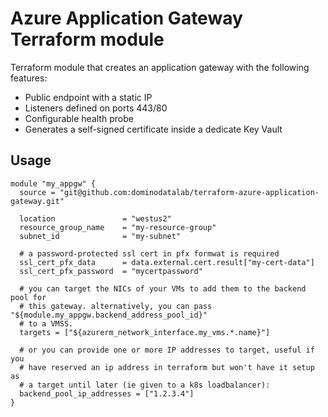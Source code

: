 # Azure Application Gateway Terraform module

Terraform module that creates an application gateway with the following features:
- Public endpoint with a static IP
- Listeners defined on ports 443/80
- Configurable health probe
- Generates a self-signed certificate inside a dedicate Key Vault

## Usage

```hcl
module "my_appgw" {
  source = "git@github.com:dominodatalab/terraform-azure-application-gateway.git"

  location               = "westus2"
  resource_group_name    = "my-resource-group"
  subnet_id              = "my-subnet"

  # a password-protected ssl cert in pfx formwat is required
  ssl_cert_pfx_data      = data.external.cert.result["my-cert-data"]
  ssl_cert_pfx_password  = "mycertpassword"

  # you can target the NICs of your VMs to add them to the backend pool for
  # this gateway. alternatively, you can pass "${module.my_appgw.backend_address_pool_id}"
  # to a VMSS.
  targets = ["${azurerm_network_interface.my_vms.*.name}"]

  # or you can provide one or more IP addresses to target, useful if you
  # have reserved an ip address in terraform but won't have it setup as
  # a target until later (ie given to a k8s loadbalancer):
  backend_pool_ip_addresses = ["1.2.3.4"]
}
```
